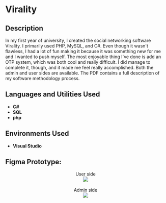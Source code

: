 <h1>Virality</h1>

<h2>Description</h2>
In my first year of university, I created the social networking software Virality. I primarily used PHP, MySQL, and C#. Even though it wasn't flawless, I had a lot of fun making it because it was something new for me and I wanted to push myself. The most enjoyable thing I've done is add an OTP system, which was both cool and really difficult. I did manage to complete it, though, and it made me feel really accomplished. Both the admin and user sides are available. The PDF contains a full description of my software methodology process.
<br/>


<h2>Languages and Utilities Used</h2>

- <b>C#</b> 
- <b>SQL</b>
- <b>php</b>


<h2>Environments Used </h2>

- <b>Visual Studio</b>

<h2>Figma Prototype:</h2>

<p align="center">
User side <br/>
<img src="https://i.imgur.com/8WsmEIr.png"/>
<br />
<br />
Admin side  <br/>
<img src="https://i.imgur.com/XXnGWot.png"/>
<br />
<br />
